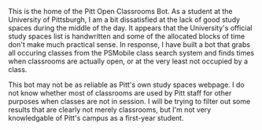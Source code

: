 This is the home of the Pitt Open Classrooms Bot.
As a student at the University of Pittsburgh, I am a bit dissatisfied at the lack of good study spaces during the middle of the day.
It appears that the University's official study spaces list is handwritten and some of the allocated blocks of time don't make much practical sense.
In response, I have built a bot that grabs all occuring classes from the PSMobile class search system and finds times when classrooms are actually open, or at the very least not occupied by a class.

This bot may not be as reliable as Pitt's own study spaces webpage. I do not know whether most of classrooms are used by Pitt staff for other purposes when classes are not in session. I will be trying to filter out some results that are clearly not merely classrooms, but I'm not very knowledgable of Pitt's campus as a first-year student.
